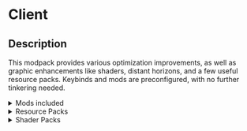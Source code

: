 # Client

## Description
This modpack provides various optimization improvements, as well as graphic enhancements like shaders, distant horizons, and a few useful resource packs. Keybinds and mods are preconfigured, with no further tinkering needed.

<details>
  <summary>Mods included</summary>
  
- [AppleSkin](https://modrinth.com/mod/appleskin) by squeek502 - Adds the ability to view food stats and their effects on health and saturation.
- [Architectury](https://modrinth.com/mod/lhGA9TYQ) by shedaniel - Library
- [Auth Me](https://modrinth.com/mod/yjgIrBjZ) by Axieum - Relogin to your account directly from the game.
- [Auto Clicker](https://modrinth.com/mod/r8axuw4u) by ErrorMikey, Advanced XRay team - Does what it says. Configure with the "O" key, toggle with "I".
- [Axiom](https://modrinth.com/mod/axiom) by Moulberry - Minecraft's answer to Blender
- [Bad Optimizations](https://modrinth.com/mod/g96Z4WVZ) by Thosea - Miscellaneous small optimizations.
- [Better Mount HUD](https://modrinth.com/mod/kqJFAPU9) by Lortseam - Hunger bar and mount health displayed at the same time. XP bar replaced only when jumping.
- [Better Ping Display](https://modrinth.com/mod/MS1ZMyR7) by Quintinity - Displays ping in milliseconds in the tab menu.
- [Better F3](https://modrinth.com/mod/8shC1gFX) by cominixo, TreyRuffy - Configurable F3 menu.
- [Blur+](https://modrinth.com/mod/NK39zBp2) by Motschen, tterrag1098, Pyrofab, backryun, byquanton - Adds blur to interface overlays.
- [Chat Heads](https://modrinth.com/mod/Wb5oqrBJ) by dzwdz, Fourmisain - Prepends mini heads to player nicknames in chat and the tab menu.
- [ChatAnimation](https://modrinth.com/mod/DnNYdJsx) by Ezzenix - Adds animation to chat.
- [CIT Resewn](https://modrinth.com/mod/otVJckYQ) by SHsuperCM - OptiFine Custom Item Textures port to Sodium.
- [Click Through Updated](https://modrinth.com/mod/kodT9HQf) by Giselbaer, PinkGoosik - Adds the ability to click through item frames and signs. Press "F9" to toggle.
- [Cloth Config](https://modrinth.com/mod/9s6osm5g) by shedaniel - Library.
- [Collective](https://modrinth.com/mod/e0M1UDsY) by Rick South - Library.
- [Continuity](https://modrinth.com/mod/1IjD5062) by PepperCode1 - OptiFine connected textures port to Sodium.
- [Dark Loading Screen](https://modrinth.com/mod/h3XWIuzM) by Neecko5b84 - Self-descriptive.
- [Distant Horizons](https://modrinth.com/mod/uCdwusMi) - Adds LODs to Minecraft.
- [Dynamic FPS](https://modrinth.com/mod/LQ3K71Q1) by juliand665, LostLuma - Preserves resources of your PC when the game is not in focus by lowering graphics and setting an FPS cap.
- [e4mc](https://modrinth.com/mod/qANg5Jrr) by skyevg - Allows you to open LAN server to anyone
- [Enhanced Block Entities](https://modrinth.com/mod/OVuFYfre) by FoundationGames - Optimizes block entities (e.g., chests, shulkers, etc.).
- [Entity Model Features](https://modrinth.com/mod/4I1XuqiY) by Traben - OptiFine EMF port to Sodium.
- [Entity Texture Features](https://modrinth.com/mod/BVzZfTc1) by Traben - OptiFine ETF port to Sodium.
- [Entity Culling](https://modrinth.com/mod/NNAgCjsB) by tr7zw - Path-traced entity culling to optimize the game.
- [Fabric API](https://modrinth.com/mod/P7dR8mSH) by FabricMC
- [Fabric Language Kotlin](https://modrinth.com/mod/Ha28R6CL) by FabricMC - Library.
- [Fast IP Ping](https://modrinth.com/mod/9mtu0sUO) by Fallen_Breath - Self-explanatory.
- [Ferrite Core](https://modrinth.com/mod/uXXizFIs) by malte0811 - Memory usage optimization.
- [Held Item Info](https://modrinth.com/mod/tEcWzCZz) by Neecko5b84 - Shows info about the held item, similar to Bedrock.
- [Immediately Fast](https://modrinth.com/mod/5ZwdcRci) by RK_01 - Game launch time optimization.
- [Indium](https://modrinth.com/mod/Orvt0mRa) by comp500 - Sodium addon providing support for the Fabric Rendering API, based on Indigo.
- [Iris](https://modrinth.com/mod/YL57xq9U) by coderbot, IMS212, Justsnoopy30, FoundationGames - Shaders mod.
- [Jade](https://modrinth.com/mod/nvQzSEkH) by Snownee - Displays info about what you are looking at.
- [Just Enough Breeding](https://modrinth.com/mod/9Pk89J3g) by Christofmeg - Allows you to see breeding info. Press "U" on the spawner egg.
- [Keep Inventory Sorted, Simple](https://modrinth.com/mod/FbHSPTyF) by Manu - Inventory sorter.
- [Litematica](https://modrinth.com/mod/bEpr0Arc) by masa - Schematica port to Fabric.
- [Lithium](https://modrinth.com/mod/gvQqBUqZ) by JellySquid, 2No2Name - Performance optimization mod.
- M.R.U - Library.
- [MaLiLib](https://modrinth.com/mod/GcWjdA9I) by masa - Library.
- [MidnightLib](https://modrinth.com/mod/codAaoxh) by Motschen, TeamMidnightDust - Library.
- [MiniHUD](https://modrinth.com/mod/UMxybHE8) by masa - Highly configurable HUD with lots of features.
- [Mod Menu](https://modrinth.com/mod/mOgUt4GM) by Prospector, haykam821, TerraformersMC - Adds a mod menu to view and configure mods in-game.
- [Model Gap Fix](https://modrinth.com/mod/QdG47OkI) by MehVahdJukaar - Fixes model gaps, like fishing rods.
- [ModernFix](https://modrinth.com/mod/nmDcB62a) by embeddedt - Performance improvements.
- [More Chat History](https://modrinth.com/mod/8qkXwOnk) by JackFred - Self-explanatory.
- [More Culling](https://modrinth.com/mod/51shyZVL) by PR0CESS, 1Foxy2 - Literally adds more culling options.
- [MouseTweaks](https://modrinth.com/mod/aC3cM3Vq) by Ivan Molodetskikh (YaLTeR) - Inventory mouse interactions enhancer.
- [No Chat Reports](https://modrinth.com/mod/qQyHxfxd) by Aizistral - Strips cryptographic data from chat messages so Microsoft can't spy on you.
- [Noisium](https://modrinth.com/mod/KuNKN7d2) by Steveplays28 - World generation optimization.
- [OptiGUI](https://modrinth.com/mod/JuksLGBQ) by opekope2 - OptiFine Custom GUI feature port to Sodium.
- [Peek](https://modrinth.com/mod/TnOXNf5e) by Max Henkel - Additional information in item tooltips.
- [Placeholder API](https://modrinth.com/mod/eXts2L7r) by Patbox - Library.
- [Presence Footsteps](https://modrinth.com/mod/rcTfTZr3) by Hurricaaane (Ha3), Sollace - Sounds mod.
- [Resourcify](https://modrinth.com/mod/RLzHAoZe) by DeDiamondPro - Adds the ability to download shaders and resource packs from in-game.
- [Roughly Enough Items](https://modrinth.com/mod/nfn13YXA) by shedaniel - Recipe finder and viewer.
- [Roughly Enough Professions](https://modrinth.com/mod/V8XJ8f5f) by Mrbysco, ShyNieke - Adds profession info to REI. Press "U" on emerald or spawn egg.
- [Simple Voice Chat](https://modrinth.com/mod/9eGKb6K1) by Max Henkel - Voice chat. Requires server-side mod to work. Press "V" to configure.
- [Sodium](https://modrinth.com/mod/AANobbMI) by jellysquid3 - Rendering engine.
- [Sodium Extra](https://modrinth.com/mod/PtjYWJkn) by FlashyReese - More options for Sodium.
- [Sodium Shadowy Path Blocks](https://modrinth.com/mod/EIa1eiMm) by Rynnavinx - Adds smooth lighting to path blocks.
- [Status Effect Bars](https://modrinth.com/mod/x02cBj9Y) by Neecko5b84 - Adds small customizable bars to the status effects overlay and in the inventory to show the remaining duration of effects.
- [Thread Tweak](https://modrinth.com/mod/vSEH1ERy) by getchoo, UltimateBoomer, fantahund - Improves CPU scheduling.
- [ViaBackwards](https://modrinth.com/mod/NpvuJQoq) by Matsv, kennytv, Gerrygames, creeper123123321, ForceUpdate1, EnZaXD - Allows you to connect to newer servers.
- [ViaFabricPlus](https://modrinth.com/mod/rIC2XJV4) by FlorianMichael/EnZaXD, RK_01 - Fabric mod to connect to EVERY Minecraft server version (Release, Beta, Alpha, Classic, Snapshots, Bedrock) with QoL fixes to gameplay.
- [ViaVersion](https://modrinth.com/mod/P1OZGk5p) by _MylesC, creeper123123321, Gerrygames, kennytv, Matsv, EnZaXD, RK_01 - Allows you to connect to older servers.
- [WaveyCapes](https://modrinth.com/mod/kYuIpRLv) by tr7zw - Makes capes wave.
- [WI Zoom](https://modrinth.com/mod/o7DitHWP) by Alexander01998 - Zoom. Press "C", MWheel to adjust.
- [WorldEdit](https://enginehub.org/worldedit/) by EngineHub
- [YetAnotherConfigLib](https://modrinth.com/mod/1eAoo2KR) by isXander - Library.
</details>

<details>
  <summary>Resource Packs</summary>
  ### Enabled
  - [CTM OF-Fabric](https://modrinth.com/resourcepack/ctm-of-fabric) by Aeldit - Connected textures.
  - [BetterBoats](https://modrinth.com/resourcepack/better-boats) by PystoyPlayer
  - [Better Flame Particles](https://modrinth.com/resourcepack/better-flame-particles) by Tschipcraft
  - [Axolotl Bucket Variants](https://modrinth.com/resourcepack/axolotl-bucket-variants) by manyrandomthings
  - [Low On Fire](https://modrinth.com/resourcepack/low-on-fire) by Haikis - Makes fire effect less obstructive.
  - [Small Shield & Totem](https://modrinth.com/resourcepack/small-shield-totem) by blob_ - Makes shield and totem held items less obstructive.
  - [Less Pumpkin Blur](https://modrinth.com/resourcepack/less-pumpkin-blur) by Cyan735 - Makes pumpkin blur more opaque.
  - [Less Rain](https://modrinth.com/resourcepack/less-rain) by Cyan735
  - [Icons Advertisement Removal](https://modrinth.com/resourcepack/icons-advertisement-removal) by vexcenot
  - [Icons](https://modrinth.com/resourcepack/icons) by mr_ch0c0late - Adds icons to UI.
  - [Fancy Crops](https://modrinth.com/resourcepack/fancy-crops) by bebebea_loste
  - [Default Dark Mode](https://modrinth.com/resourcepack/default-dark-mode) by nebulr - Makes all the UI dark.
  - [Better Lights](https://modrinth.com/resourcepack/better-lights) by PystoyPlayer
  - [Detailed Animations](https://modrinth.com/resourcepack/detailed-animations) by Cymock - Player model animation.
  - [Fresh Animations](https://modrinth.com/resourcepack/fresh-animations) by FreshLX - Other mobs' animations.
  - Glass Pane Culling Fix - Fixes culling issue with glass panes.
  
  ### Optional
  - [GUI Revision](https://modrinth.com/resourcepack/gui-revision) by Vixel - Another resource pack that changes UI.
  - [Enchant Icons](https://modrinth.com/resourcepack/enchant-icons-colorless-countxd) by CountXD - For those who don’t want Icons RP but want to see enchant icons.
</details>

<details>
  <summary>Shader Packs</summary>

   - [Complimentary Reimagined](https://modrinth.com/shader/complementary-reimagined) by EminGT
   - [Hysteria Shaders](https://modrinth.com/shader/hysteria-shaders) by ElocinDev
   - [Pastel Shaders](https://modrinth.com/shader/pastel-shaders) by ElocinDev
   - [Photon](https://modrinth.com/shader/photon-shader) by sixthsurge
</details>
